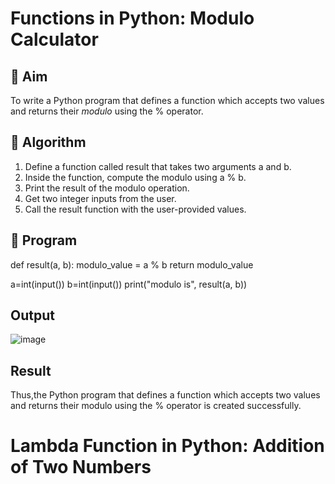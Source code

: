 # Functions in Python: Modulo Calculator

## 🎯 Aim
To write a Python program that defines a function which accepts two values and returns their *modulo* using the % operator.

## 🧠 Algorithm
1. Define a function called result that takes two arguments a and b.
2. Inside the function, compute the modulo using a % b.
3. Print the result of the modulo operation.
4. Get two integer inputs from the user.
5. Call the result function with the user-provided values.

## 🧾 Program


def result(a, b):
    modulo_value = a % b
    return modulo_value

a=int(input())
b=int(input())
print("modulo is", result(a, b))


## Output
![image](https://github.com/user-attachments/assets/c7fade8a-0d6a-4138-b796-cf2f2d7398ba)

## Result
Thus,the Python program that defines a function which accepts two values and returns their modulo using the % operator is created successfully.
# Lambda Function in Python: Addition of Two Numbers

